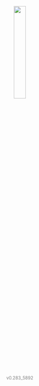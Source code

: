<p align="center" width="100%">
<img src="https://github.com/bjuonday/kzzq/assets/113231787/471edd23-1f62-4720-86c3-84a8084bb1e6" width="25%"><br>
<small><font color="grey">v0.283_5892</font></small>
</p>
